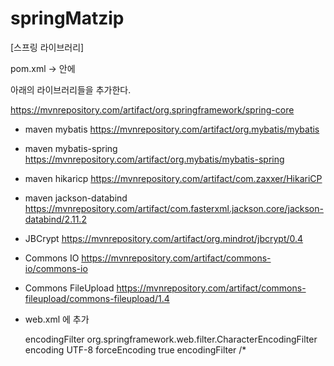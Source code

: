 # springMatzip

[스프링 라이브러리]

pom.xml -> <dependencies>안에 

아래의 라이브러리들을 추가한다.


https://mvnrepository.com/artifact/org.springframework/spring-core

- maven mybatis
https://mvnrepository.com/artifact/org.mybatis/mybatis

- maven mybatis-spring
https://mvnrepository.com/artifact/org.mybatis/mybatis-spring

- maven hikaricp
https://mvnrepository.com/artifact/com.zaxxer/HikariCP

- maven jackson-databind
https://mvnrepository.com/artifact/com.fasterxml.jackson.core/jackson-databind/2.11.2

- JBCrypt
https://mvnrepository.com/artifact/org.mindrot/jbcrypt/0.4

- Commons IO
https://mvnrepository.com/artifact/commons-io/commons-io

- Commons FileUpload
https://mvnrepository.com/artifact/commons-fileupload/commons-fileupload/1.4


- web.xml 에 추가

	<filter>
		<filter-name>encodingFilter</filter-name>
		<filter-class>
			org.springframework.web.filter.CharacterEncodingFilter
		</filter-class>
		<init-param>
			<param-name>encoding</param-name>
			<param-value>UTF-8</param-value>
		</init-param>
		<init-param>
			<param-name>forceEncoding</param-name>
			<param-value>true</param-value>
		</init-param>
	</filter>
	<filter-mapping>
		<filter-name>encodingFilter</filter-name>
		<url-pattern>/*</url-pattern>
	</filter-mapping>
